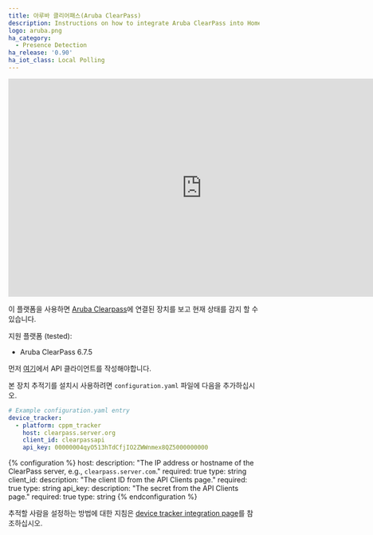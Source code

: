 ```yaml
---
title: 아루바 클리어패스(Aruba ClearPass)
description: Instructions on how to integrate Aruba ClearPass into Home Assistant.
logo: aruba.png
ha_category:
  - Presence Detection
ha_release: '0.90'
ha_iot_class: Local Polling
---
```


<div class='videoWrapper'>
<iframe width="776" height="437" src="https://www.youtube.com/embed/8FFy_EtaMLo" frameborder="0" allow="accelerometer; autoplay; encrypted-media; gyroscope; picture-in-picture" allowfullscreen></iframe>
</div>

이 플랫폼을 사용하면 [Aruba Clearpass](https://www.arubanetworks.com/products/security/network-access-control/)에 연결된 장치를 보고 현재 상태를 감지 할 수 있습니다.

지원 플랫폼 (tested):

- Aruba ClearPass 6.7.5

<div class='note warning'>

먼저 [여기](https://www.arubanetworks.com/techdocs/ClearPass/6.6/Guest/Content/AdministrationTasks1/CreateEditAPIclient.htm)에서 API 클라이언트를 작성해야합니다.

</div>

본 장치 추적기를 설치시 사용하려면 `configuration.yaml` 파일에 다음을 추가하십시오.

```yaml
# Example configuration.yaml entry
device_tracker:
  - platform: cppm_tracker
    host: clearpass.server.org
    client_id: clearpassapi
    api_key: 00000004qyO513hTdCfjIO2ZWWnmex8QZ5000000000
```

{% configuration %}
host:
  description: "The IP address or hostname of the ClearPass server, e.g., `clearpass.server.com`."
  required: true
  type: string
client_id:
  description: "The client ID from the API Clients page."
  required: true
  type: string
api_key:
  description: "The secret from the API Clients page."
  required: true
  type: string
{% endconfiguration %}

추적할 사람을 설정하는 방법에 대한 지침은 [device tracker integration page](/integrations/device_tracker/)를 참조하십시오.